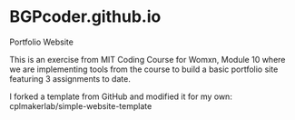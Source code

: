 # BGPcoder.github.io
Portfolio Website

This is an exercise from MIT Coding Course for Womxn, Module 10 where we are implementing tools from the course to build a basic portfolio site featuring 3 assignments to date. 

I forked a template from GitHub and modified it for my own: cplmakerlab/simple-website-template
